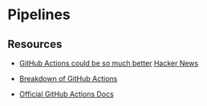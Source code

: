 # Pipelines

## Resources

- [GitHub Actions could be so much better](https://blog.yossarian.net/2023/09/22/GitHub-Actions-could-be-so-much-better) [Hacker News](https://news.ycombinator.com/item?id=37612420)

- [Breakdown of GitHub Actions](https://hsf-training.github.io/hsf-training-cicd-github/05-understanding-yaml-and-ci/index.html)

- [Official GitHub Actions Docs](https://docs.github.com/en/actions/learn-github-actions/understanding-github-actions)